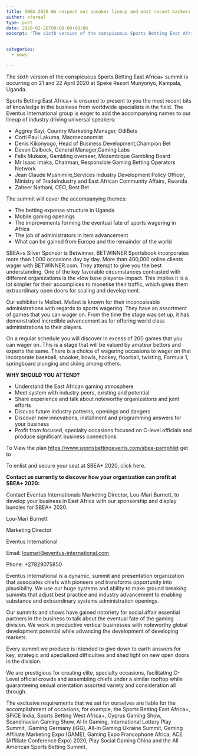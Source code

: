 ```yaml
---
title: SBEA 2020 We respect our speaker lineup and most recent backers and exhibitors
author: xforeal 
type: post
date: 2020-02-26T00:00:00+00:00
excerpt: 'The sixth version of the conspicuous Sports Betting East Africa+ summit is occurring on 21 and 22 April 2020 at Speke Resort Munyonyo, Kampala, Uganda '


categories:
  - news

---
```

The sixth version of the conspicuous Sports Betting East Africa+ summit is occurring on 21 and 22 April 2020 at Speke Resort Munyonyo, Kampala, Uganda. 

Sports Betting East Africa+ is ensured to present to you the most recent bits of knowledge in the business from worldwide specialists in the field. The Eventus International group is eager to add the accompanying names to our lineup of industry driving universal speakers: 

  * Aggrey Sayi, Country Marketing Manager, OdiBets 
  * Corti Paul Lakuma, Macroeconomist 
  * Denis Kikonyogo, Head of Business Development,Champion Bet 
  * Devon Dalbock, General Manager,Gaming Labs 
  * Felix Mukaxe, Gambling overseer, Mozambique Gambling Board 
  * Mr Isaac Imaka, Chairman, Responsible Gaming Betting Operators Network 
  * Jean Claude Mushimire,Services Industry Development Policy Officer, Ministry of TradeIndustry and East African Community Affairs, Rwanda 
  * Zaheer Nathani, CEO, Best Bet 

The summit will cover the accompanying themes: 

  * The betting expense structure in Uganda 
  * Mobile gaming openings 
  * The improvements forming the eventual fate of sports wagering in Africa 
  * The job of administrators in item advancement 
  * What can be gained from Europe and the remainder of the world 

SBEA+s Silver Sponsor is Betwinner. BETWINNER Sportsbook incorporates more than 1,000 occasions day by day. More than 400,000 online clients wager with BETWINNER.com. They attempt to give you the best understanding. One of the key favorable circumstances contrasted with different organizations is the &#171;low base players&#187; impact. This implies it is a lot simpler for their accomplices to monetise their traffic, which gives them extraordinary open doors for scaling and development. 

Our exhibitor is Melbet. Melbet is known for their inconceivable administrations with regards to sports wagering. They have an assortment of games that you can wager on. From the time the stage was set up, it has demonstrated incredible advancement as for offering world class administrations to their players. 

On a regular schedule you will discover in excess of 200 games that you can wager on. This is a stage that will be valued by amateur bettors and experts the same. There is a choice of wagering occasions to wager on that incorporate baseball, snooker, bowls, hockey, floorball, twisting, Formula 1, springboard plunging and skiing among others. 

**WHY SHOULD YOU ATTEND?** 

  * Understand the East African gaming atmosphere 
  * Meet system with industry peers, existing and potential 
  * Share experience and talk about noteworthy organizations and joint efforts 
  * Discuss future industry patterns, openings and dangers 
  * Discover new innovations, installment and programming answers for your business 
  * Profit from focused, specialty occasions focused on C-level officials and produce significant business connections 

To View the plan https://www.sportsbettingevents.com/sbea-pamphlet get to 

To enlist and secure your seat at SBEA+ 2020, click here. 

**Contact us currently to discover how your organization can profit at SBEA+ 2020:** 

Contact Eventus Internationals Marketing Director, Lou-Mari Burnett, to develop your business in East Africa with our sponsorship and display bundles for SBEA+ 2020. 

Lou-Mari Burnett 

Marketing Director 

Eventus International 

Email: loumari@eventus-international.com 

Phone: +27829075850 

Eventus International is a dynamic, summit and presentation organization that associates chiefs with pioneers and transforms opportunity into plausibility. We use our huge systems and ability to make ground breaking summits that adjust best practice and industry advancement to enabling substance and extraordinary systems administration openings. 

Our summits and shows have gained notoriety for social affair essential partners in the business to talk about the eventual fate of the gaming division. We work in productive vertical businesses with noteworthy global development potential while advancing the development of developing markets. 

Every summit we produce is intended to give down to earth answers for key, strategic and specialized difficulties and shed light on new open doors in the division. 

We are prestigious for creating elite, specialty occasions, facilitating C-Level official crowds and assembling chiefs under a similar rooftop while guaranteeing sexual orientation assorted variety and consideration all through. 

The exclusive requirements that we set for ourselves are liable for the accomplishment of occasions, for example, the Sports Betting East Africa+, SPiCE India, Sports Betting West Africa+, Cyprus Gaming Show, Scandinavian Gaming Show, AI In Gaming, International Lottery Play Summit, iGaming Germany (iGG), All-in Gaming Ukraine Summit, Gaming Affiliate Marketing Expo (GAME), Gaming Expo Francophone Africa, ACE (Affiliate Conference Expo) 2020, Play Social Gaming China and the All American Sports Betting Summit.